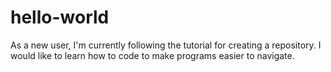 # hello-world
As a new user, I'm currently following the tutorial for creating a repository.
I would like to learn how to code to make programs easier to navigate.
